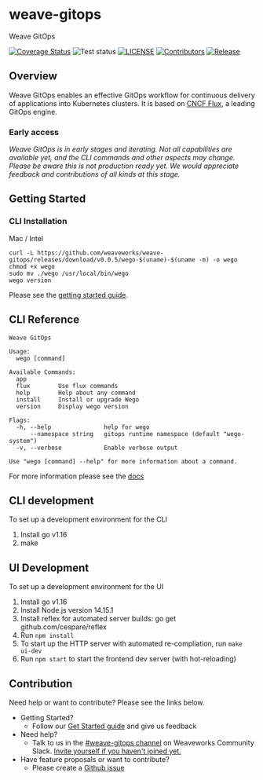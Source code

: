 # weave-gitops

Weave GitOps

[![Coverage Status](https://coveralls.io/repos/github/weaveworks/weave-gitops/badge.svg?branch=main)](https://coveralls.io/github/weaveworks/weave-gitops?branch=main)
![Test status](https://github.com/weaveworks/weave-gitops/actions/workflows/test.yml/badge.svg)
[![LICENSE](https://img.shields.io/github/license/weaveworks/weave-gitops)](https://github.com/weaveworks/weave-gitops/blob/master/LICENSE)
[![Contributors](https://img.shields.io/github/contributors/weaveworks/weave-gitops)](https://github.com/weaveworks/weave-gitops/graphs/contributors)
[![Release](https://img.shields.io/github/v/release/weaveworks/weave-gitops?include_prereleases)](https://github.com/weaveworks/weave-gitops/releases/latest)



## Overview
Weave GitOps enables an effective GitOps workflow for continuous delivery of applications into Kubernetes clusters. 
It is based on [CNCF Flux](https://fluxcd.io), a leading GitOps engine. 

### Early access
*Weave GitOps is in early stages and iterating. Not all capabilities are available yet, and the CLI commands and other aspects may change. Please be aware this is not production ready yet. We would appreciate feedback and contributions of all kinds at this stage.*

## Getting Started

### CLI Installation

Mac / Intel
```console
curl -L https://github.com/weaveworks/weave-gitops/releases/download/v0.0.5/wego-$(uname)-$(uname -m) -o wego
chmod +x wego
sudo mv ./wego /usr/local/bin/wego
wego version
```

Please see the [getting started guide](https://docs.gitops.weave.works/docs/getting-started).

## CLI Reference

```console
Weave GitOps

Usage:
  wego [command]

Available Commands:
  app
  flux        Use flux commands
  help        Help about any command
  install     Install or upgrade Wego
  version     Display wego version

Flags:
  -h, --help               help for wego
      --namespace string   gitops runtime namespace (default "wego-system")
  -v, --verbose            Enable verbose output

Use "wego [command] --help" for more information about a command.
```

For more information please see the [docs](https://docs.gitops.weave.works/docs/cli-reference)

## CLI development

To set up a development environment for the CLI

1. Install go v1.16
2. make 

## UI Development

To set up a development environment for the UI

1. Install go v1.16
2. Install Node.js version 14.15.1
3. Install reflex for automated server builds: go get github.com/cespare/reflex
4. Run `npm install`
5. To start up the HTTP server with automated re-compliation, run `make ui-dev`
6. Run `npm start` to start the frontend dev server (with hot-reloading)

## Contribution

Need help or want to contribute? Please see the links below. 

- Getting Started?
    - Follow our [Get Started guide](https://docs.gitops.weave.works/docs/getting-started) and give us feedback
- Need help?
    - Talk to us in the [#weave-gitops channel](https://app.slack.com/client/T2NDH1D9D/C0248LVC719/thread/C2ND76PAA-1621532937.019800) on Weaveworks Community Slack. [Invite yourself if you haven't joined yet.](https://slack.weave.works/)
- Have feature proposals or want to contribute?
    - Please create a [Github issue](https://github.com/weaveworks/weave-gitops/issues)  

  
